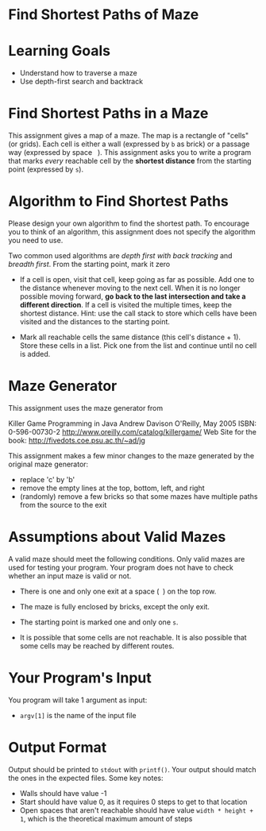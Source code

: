 # Find Shortest Paths of Maze

Learning Goals
==============

* Understand how to traverse a maze
* Use depth-first search and backtrack

Find Shortest Paths in a Maze
=============================

This assignment gives a map of a maze. The map is a rectangle of
"cells" (or grids). Each cell is either a wall (expressed by `b` as
brick) or a passage way (expressed by space ` `). This assignment asks
you to write a program that marks *every* reachable cell by the
**shortest distance** from the starting point (expressed by `s`).

Algorithm to Find Shortest Paths
================================

Please design your own algorithm to find the shortest path. To
encourage you to think of an algorithm, this assignment does not
specify the algorithm you need to use.

Two common used algorithms are *depth first with back tracking* and
*breadth first*. From the starting point, mark it zero

- If a cell is open, visit that cell, keep going as far as
  possible. Add one to the distance whenever moving to the next
  cell. When it is no longer possible moving forward, **go back to the
  last intersection and take a different direction**. If a cell is
  visited the multiple times, keep the shortest distance. Hint: use
  the call stack to store which cells have been visited and the
  distances to the starting point.

- Mark all reachable cells the same distance (this cell's distance +
  1). Store these cells in a list.  Pick one from the list and
  continue until no cell is added.


Maze Generator
==============

This assignment uses the maze generator from 

  Killer Game Programming in Java
  Andrew Davison
  O'Reilly, May 2005
  ISBN: 0-596-00730-2
  http://www.oreilly.com/catalog/killergame/
  Web Site for the book: http://fivedots.coe.psu.ac.th/~ad/jg

This assignment makes a few minor changes to the maze generated by the
original maze generator:

* replace 'c' by 'b'
* remove the empty lines at the top, bottom, left, and right
* (randomly) remove a few bricks so that some mazes have multiple paths from
  the source to the exit

Assumptions about Valid Mazes
=============================

A valid maze should meet the following conditions. Only valid mazes
are used for testing your program. Your program does not have to check
whether an input maze is valid or not.

* There is one and only one exit at a space (` `) on the top row.

* The maze is fully enclosed by bricks, except the only exit. 

* The starting point is marked one and only one `s`.

* It is possible that some cells are not reachable. It is also
  possible that some cells may be reached by different routes.

Your Program's Input
====================

You program will take 1 argument as input:

* `argv[1]` is the name of the input file

Output Format
=============

Output should be printed to `stdout` with `printf()`. Your output should match the ones in the expected files. Some key notes:

* Walls should have value -1
* Start should have value 0, as it requires 0 steps to get to that
  location
* Open spaces that aren't reachable should have value `width * height + 1`, which is
  the theoretical maximum amount of steps

